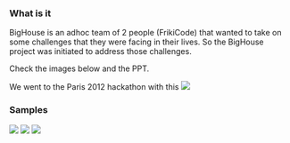 
### What is it
BigHouse is an adhoc team of 2 people (FrikiCode) that wanted to take on some challenges 
that they were facing in their lives. So the BigHouse project was initiated to 
address those challenges. 

Check the images below and the PPT.

We went to the Paris 2012 hackathon with this 
![](https://raw.github.com/ukoreh/FrikiCode_BigHouse/master/frikicode-angel.png)

### Samples
![](https://raw.github.com/ukoreh/FrikiCode_BigHouse/master/frikicode-bighouse1.png)
![](https://raw.github.com/ukoreh/FrikiCode_BigHouse/master/frikicode-bighouse1.png)
![](https://raw.github.com/ukoreh/FrikiCode_BigHouse/master/frikicode-bighouse1.png)
